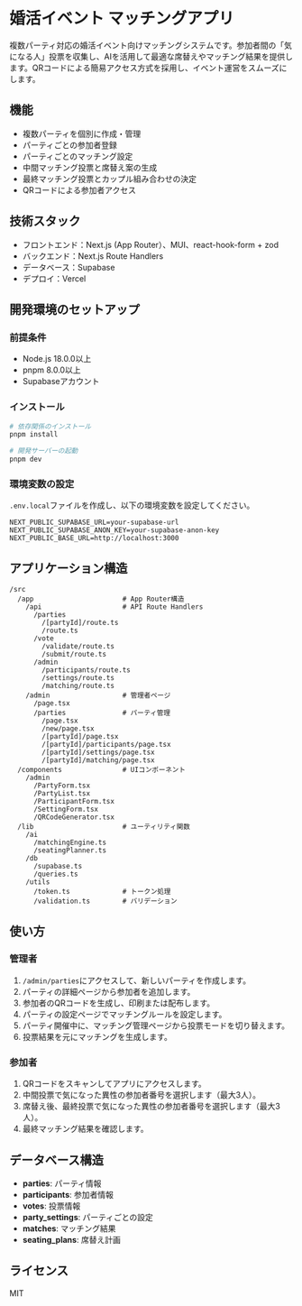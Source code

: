 # 婚活イベント マッチングアプリ

複数パーティ対応の婚活イベント向けマッチングシステムです。参加者間の「気になる人」投票を収集し、AIを活用して最適な席替えやマッチング結果を提供します。QRコードによる簡易アクセス方式を採用し、イベント運営をスムーズにします。

## 機能

- 複数パーティを個別に作成・管理
- パーティごとの参加者登録
- パーティごとのマッチング設定
- 中間マッチング投票と席替え案の生成
- 最終マッチング投票とカップル組み合わせの決定
- QRコードによる参加者アクセス

## 技術スタック

- フロントエンド：Next.js (App Router）、MUI、react-hook-form + zod
- バックエンド：Next.js Route Handlers
- データベース：Supabase
- デプロイ：Vercel

## 開発環境のセットアップ

### 前提条件

- Node.js 18.0.0以上
- pnpm 8.0.0以上
- Supabaseアカウント

### インストール

```bash
# 依存関係のインストール
pnpm install

# 開発サーバーの起動
pnpm dev
```

### 環境変数の設定

`.env.local`ファイルを作成し、以下の環境変数を設定してください。

```
NEXT_PUBLIC_SUPABASE_URL=your-supabase-url
NEXT_PUBLIC_SUPABASE_ANON_KEY=your-supabase-anon-key
NEXT_PUBLIC_BASE_URL=http://localhost:3000
```

## アプリケーション構造

```
/src
  /app                      # App Router構造
    /api                    # API Route Handlers
      /parties
        /[partyId]/route.ts
        /route.ts
      /vote
        /validate/route.ts
        /submit/route.ts
      /admin
        /participants/route.ts
        /settings/route.ts
        /matching/route.ts
    /admin                  # 管理者ページ
      /page.tsx
      /parties              # パーティ管理
        /page.tsx
        /new/page.tsx
        /[partyId]/page.tsx
        /[partyId]/participants/page.tsx
        /[partyId]/settings/page.tsx
        /[partyId]/matching/page.tsx
  /components               # UIコンポーネント
    /admin
      /PartyForm.tsx
      /PartyList.tsx
      /ParticipantForm.tsx
      /SettingForm.tsx
      /QRCodeGenerator.tsx
  /lib                      # ユーティリティ関数
    /ai
      /matchingEngine.ts
      /seatingPlanner.ts
    /db
      /supabase.ts
      /queries.ts
    /utils
      /token.ts             # トークン処理
      /validation.ts        # バリデーション
```

## 使い方

### 管理者

1. `/admin/parties`にアクセスして、新しいパーティを作成します。
2. パーティの詳細ページから参加者を追加します。
3. 参加者のQRコードを生成し、印刷または配布します。
4. パーティの設定ページでマッチングルールを設定します。
5. パーティ開催中に、マッチング管理ページから投票モードを切り替えます。
6. 投票結果を元にマッチングを生成します。

### 参加者

1. QRコードをスキャンしてアプリにアクセスします。
2. 中間投票で気になった異性の参加者番号を選択します（最大3人）。
3. 席替え後、最終投票で気になった異性の参加者番号を選択します（最大3人）。
4. 最終マッチング結果を確認します。

## データベース構造

- **parties**: パーティ情報
- **participants**: 参加者情報
- **votes**: 投票情報
- **party_settings**: パーティごとの設定
- **matches**: マッチング結果
- **seating_plans**: 席替え計画

## ライセンス

MIT
